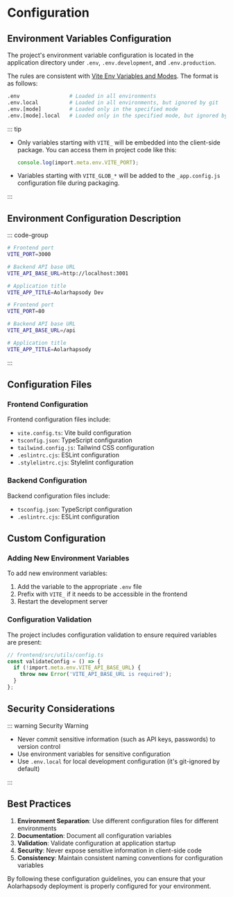 # Configuration

## Environment Variables Configuration

The project's environment variable configuration is located in the application directory under `.env`, `.env.development`, and `.env.production`.

The rules are consistent with [Vite Env Variables and Modes](https://vitejs.dev/guide/env-and-mode.html). The format is as follows:

```bash
.env                # Loaded in all environments
.env.local          # Loaded in all environments, but ignored by git
.env.[mode]         # Loaded only in the specified mode
.env.[mode].local   # Loaded only in the specified mode, but ignored by git
```

::: tip

- Only variables starting with `VITE_` will be embedded into the client-side package. You can access them in project code like this:

  ```ts
  console.log(import.meta.env.VITE_PORT);
  ```

- Variables starting with `VITE_GLOB_*` will be added to the `_app.config.js` configuration file during packaging.

:::

## Environment Configuration Description

::: code-group

```bash [Development Environment (.env.development)]
# Frontend port
VITE_PORT=3000

# Backend API base URL
VITE_API_BASE_URL=http://localhost:3001

# Application title
VITE_APP_TITLE=Aolarhapsody Dev
```

```bash [Production Environment (.env.production)]
# Frontend port
VITE_PORT=80

# Backend API base URL
VITE_API_BASE_URL=/api

# Application title
VITE_APP_TITLE=Aolarhapsody
```

:::

## Configuration Files

### Frontend Configuration

Frontend configuration files include:

- `vite.config.ts`: Vite build configuration
- `tsconfig.json`: TypeScript configuration
- `tailwind.config.js`: Tailwind CSS configuration
- `.eslintrc.cjs`: ESLint configuration
- `.stylelintrc.cjs`: Stylelint configuration

### Backend Configuration

Backend configuration files include:

- `tsconfig.json`: TypeScript configuration
- `.eslintrc.cjs`: ESLint configuration

## Custom Configuration

### Adding New Environment Variables

To add new environment variables:

1. Add the variable to the appropriate `.env` file
2. Prefix with `VITE_` if it needs to be accessible in the frontend
3. Restart the development server

### Configuration Validation

The project includes configuration validation to ensure required variables are present:

```ts
// frontend/src/utils/config.ts
const validateConfig = () => {
  if (!import.meta.env.VITE_API_BASE_URL) {
    throw new Error('VITE_API_BASE_URL is required');
  }
};
```

## Security Considerations

::: warning Security Warning

- Never commit sensitive information (such as API keys, passwords) to version control
- Use environment variables for sensitive configuration
- Use `.env.local` for local development configuration (it's git-ignored by default)

:::

## Best Practices

1. **Environment Separation**: Use different configuration files for different environments
2. **Documentation**: Document all configuration variables
3. **Validation**: Validate configuration at application startup
4. **Security**: Never expose sensitive information in client-side code
5. **Consistency**: Maintain consistent naming conventions for configuration variables

By following these configuration guidelines, you can ensure that your Aolarhapsody deployment is properly configured for your environment.
